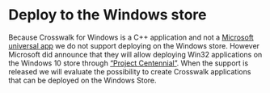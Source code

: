 # Deploy to the Windows store

Because Crosswalk for Windows is a C++ application and not a [Microsoft universal app](https://msdn.microsoft.com/library/windows/apps/dn894631.aspx) we do not support deploying on the Windows store. However Microsoft did announce that they will allow deploying Win32 applications on the Windows 10 store through [“Project Centennial”](https://dev.windows.com/en-us/bridges). When the support is released we will evaluate the possibility to create Crosswalk applications that can be deployed on the Windows Store.

